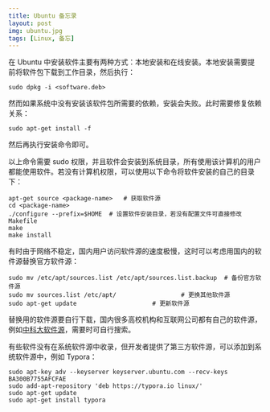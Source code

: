 ```yaml
---
title: Ubuntu 备忘录
layout: post
img: ubuntu.jpg
tags: [Linux, 备忘]
---
```


在 Ubuntu 中安装软件主要有两种方式：本地安装和在线安装。本地安装需要提前将软件包下载到工作目录，然后执行：

`sudo dpkg -i <software.deb>`

然而如果系统中没有安装该软件包所需要的依赖，安装会失败。此时需要修复依赖关系：

`sudo apt-get install -f`

然后再执行安装命令即可。

以上命令需要 sudo 权限，并且软件会安装到系统目录，所有使用该计算机的用户都能使用软件。若没有计算机权限，可以使用以下命令将软件安装的自己的目录下：

```shell
apt-get source <package-name>	# 获取软件源
cd <package-name>
./configure --prefix=$HOME	# 设置软件安装目录，若没有配置文件可直接修改 Makefile
make
make install
```

有时由于网络不稳定，国内用户访问软件源的速度极慢，这时可以考虑用国内的软件源替换官方软件源：

```shell
sudo mv /etc/apt/sources.list /etc/apt/sources.list.backup	# 备份官方软件源
sudo mv sources.list /etc/apt/					# 更换其他软件源
sudo apt-get update						# 更新软件源
```

替换用的软件源要自行下载，国内很多高校机构和互联网公司都有自己的软件源，例如[中科大软件源](https://mirrors.ustc.edu.cn/repogen/)，需要时可自行搜索。

有些软件没有在系统软件源中收录，但开发者提供了第三方软件源，可以添加到系统软件源中，例如 Typora：

````shell
sudo apt-key adv --keyserver keyserver.ubuntu.com --recv-keys BA300B7755AFCFAE
sudo add-apt-repository 'deb https://typora.io linux/'
sudo apt-get update
sudo apt-get install typora
````